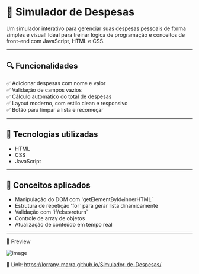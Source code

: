 # 💸 Simulador de Despesas

Um simulador interativo para gerenciar suas despesas pessoais de forma simples e visual! 
Ideal para treinar lógica de programação e conceitos de front-end com JavaScript, HTML e CSS.

---

## 🔍 Funcionalidades

✅ Adicionar despesas com nome e valor  
✅ Validação de campos vazios  
✅ Cálculo automático do total de despesas  
✅ Layout moderno, com estilo clean e responsivo  
✅ Botão para limpar a lista e recomeçar  

---

## 🎯 Tecnologias utilizadas

- HTML
- CSS
- JavaScript 

---

## 🧠 Conceitos aplicados

- Manipulação do DOM com 'getElementById` e `innerHTML`  
- Estrutura de repetição 'for` para gerar lista dinamicamente  
- Validação com 'if/else` e `return`  
- Controle de array de objetos  
- Atualização de conteúdo em tempo real  

---

📸 Preview

![image](https://github.com/user-attachments/assets/3a24e150-c5a5-4269-a19f-0ac273d5ce89)




📍  Link: https://lorrany-marra.github.io/Simulador-de-Despesas/
